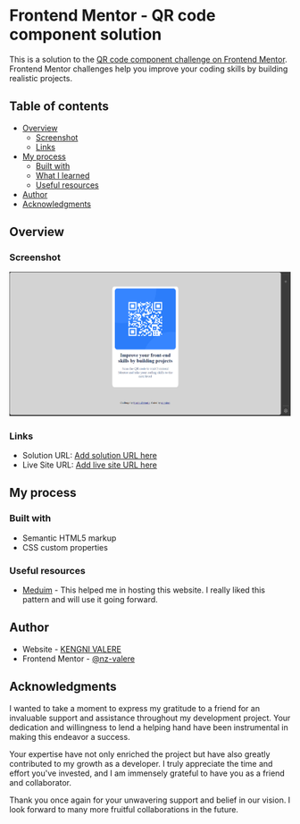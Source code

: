 # Frontend Mentor - QR code component solution

This is a solution to the [QR code component challenge on Frontend Mentor](https://www.frontendmentor.io/challenges/qr-code-component-iux_sIO_H). Frontend Mentor challenges help you improve your coding skills by building realistic projects. 

## Table of contents

- [Overview](#overview)
  - [Screenshot](#screenshot)
  - [Links](#links)
- [My process](#my-process)
  - [Built with](#built-with)
  - [What I learned](#what-i-learned)
  - [Useful resources](#useful-resources)
- [Author](#author)
- [Acknowledgments](#acknowledgments)



## Overview

### Screenshot

![](./screenshot.jpg)

### Links

- Solution URL: [Add solution URL here](https://github.com/nz-valere/qr-component)
- Live Site URL: [Add live site URL here](https://nz-valere.github.io/qr-component/)

## My process

### Built with

- Semantic HTML5 markup
- CSS custom properties

### Useful resources

- [Meduim](https://medium.com/frontend-mentor/a-complete-guide-to-submitting-solutions-on-frontend-mentor-ac6384162248) - This helped me in hosting this website. I really liked this pattern and will use it going forward.

## Author

- Website - [KENGNI VALERE](https://github.com/nz-valere)
- Frontend Mentor - [@nz-valere](https://www.frontendmentor.io/profile/nz-valere)

## Acknowledgments

I wanted to take a moment to express my gratitude to a friend for an invaluable support and assistance throughout my development project. Your dedication and willingness to lend a helping hand have been instrumental in making this endeavor a success.

Your expertise have not only enriched the project but have also greatly contributed to my growth as a developer. I truly appreciate the time and effort you've invested, and I am immensely grateful to have you as a friend and collaborator.

Thank you once again for your unwavering support and belief in our vision. I look forward to many more fruitful collaborations in the future.